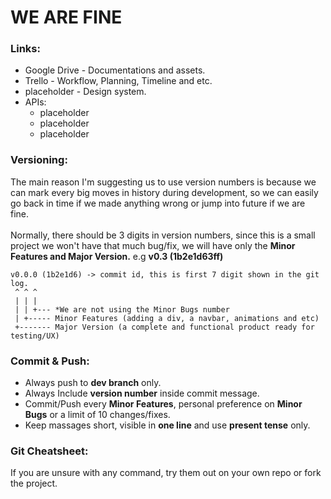 # WE ARE FINE

### Links:
* Google Drive - Documentations and assets.
* Trello - Workflow, Planning, Timeline and etc.
* placeholder - Design system.
* APIs:
  * placeholder
  * placeholder
  * placeholder

### Versioning:
The main reason I'm suggesting us to use version numbers is because we can mark every big moves in history during development, so we can easily go back in time if we made anything wrong or jump into future if we are fine. <br><br>
Normally, there should be 3 digits in version numbers, since this is a small project we won't have that much bug/fix, we will have only the **Minor Features and Major Version.** e.g **v0.3 (1b2e1d63ff)**

```
v0.0.0 (1b2e1d6) -> commit id, this is first 7 digit shown in the git log.
 ^ ^ ^
 | | |
 | | +--- *We are not using the Minor Bugs number
 | +----- Minor Features (adding a div, a navbar, animations and etc)
 +------- Major Version (a complete and functional product ready for testing/UX)
```

### Commit & Push:
* Always push to **dev branch** only.
* Always Include **version number** inside commit message.
* Commit/Push every **Minor Features**, personal preference on **Minor Bugs** or a limit of 10 changes/fixes.
* Keep massages short, visible in **one line** and use **present tense** only.

### Git Cheatsheet:
If you are unsure with any command, try them out on your own repo or fork the project.

